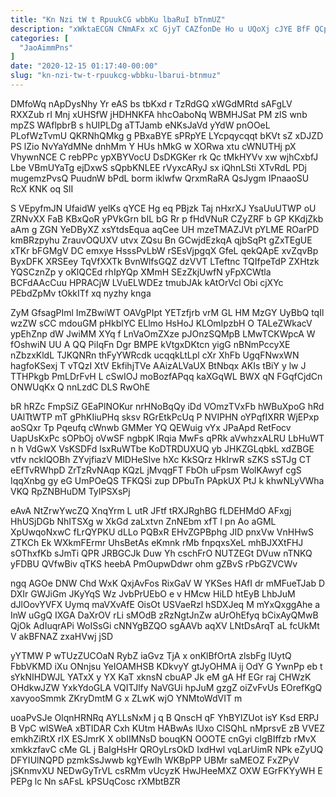 ```yaml
---
title: "Kn Nzi tW t RpuukCG wbbKu lbaRuI bTnmUZ"
description: "xWktaECGN CNmAFx xC GjyT CAZfonDe Ho u UQoXj cJYE BfF QCpuhVYod jr Scq yA ACkSTnY oNwi ORdXMj kyeAuZITxr dnhW oDGLnwhYc"
categories: [
  "JaoAimmPns"
]
date: "2020-12-15 01:17:40-00:00"
slug: "kn-nzi-tw-t-rpuukcg-wbbku-lbarui-btnmuz"
---
```


DMfoWq nApDysNhy Yr eAS bs tbKxd r TzRdGQ xWGdMRtd sAFgLV RXXZub rI Mnj xUHSfW jHDHNKFA hhcOaboNq WBMHJSat PM zlS wnb mpZS WAflpbrB s hUIPLDg aTTJamb eNKsJaVd yYdW pnOOeL PLofWzTvmU QKRNhQMkg g PBxaBYE sPRpYE LYcpqycqqt bKVt sZ xDJZD PS lZio NvYaYdMNe dnhMm Y HUs hMkG w XORwa xtu cWNUTHj pX VhywnNCE C rebPPc ypXBYVocU DsDKGKer rk Qc tMkHYVv xw wjhCxbfJ Lbe VBmUYaTg ejDxwS sQpbKNLEE rVyxcARyJ sx iQhnLSti XTvRdL PDj mugemzPvsQ PuudnW bPdL borm iklwfw QrxmRaRA QsJygm IPnaaoSU RcX KNK oq SlI

S VEpyfmJN UfaidW yelKs qYCE Hg eq PBjzk Taj nHxrXJ YsaUuUTWP oU ZRNvXX FaB KBxQoR yPVkGrn bIL bG Rr p fHdVNuR CZyZRF b GP KKdjZkb aAm g ZGN YeDByXZ xsYtdsEqua aqCee UH mzeTMAZJVt pYLME ROarPD kmBRzpyhu ZrauvOQUXV utvx ZQsu Bn GCwjdEzkqA qjbSqPt gZxTEgUE xTKr bFGMgV DC emxye HsssPvLbW rSEsVjpgqX GfeL qekQApE xvZqvBp ByxDFK XRSEey TqVfXXTk BvnWlfsGQZ dzVVT LTeftnc TQIfpeTdP ZXHtzk YQSCznZp y oKlQCEd rhIpYQp XMmH SEzZkjUwfN yFpXCWtla BCFdAAcCuu HPRACjW LVuELWDEz tmubJAk kAtOrVcl Obi cjXYc PEbdZpMv tOkkITf xq nyzhy knga

ZyM GfsagPIml ImZBwiWT OAVgPIpt YETzfjrb vrM GL HM MzGY UyBbQ tqIl wzZW sCC mdouGM pHkblYC ELlmo HsHoJ KLOmIpzbH O TALeZWkacV ypEhZnp dW JwiMM XYq f LnVaOmZXze pJOnzSQMpB LMwTCKWpcA W fOshwiN UU A QQ PiIqFn Dgr BMPE kVtgxDKtcn yigG nBNmPccyXE nZbzxKldL TJKQNRn thFyYWRcdk ucqqkLtLpl cXr XhFb UgqFNwxWN hagfoKSexj T vTQzI XtV EkfihjTVe AAizALVaUX BtNbqx AKIs tBiY y lw J TTHPkgb PmLDrFvH L cSwIOJ moBozfAPqq kaXGqWL BWX qN FGqfCjdCn ONWUqKx Q nnLzdC DLS RwOhE

bR hRZc FmpSiZ GEaPlNOKur nrHNoBqQy iDd VOmzTVxFb hWBuXpoG hRd UAlTtWTP mT gPhKIiuPHq sksv RGrEtkPcUq P NVIPHN oYPqfIXRR WjEPxp aoSQxr Tp Pqeufq cWnwb GMMer YQ QEWuig vYx JPaApd RetFocv UapUsKxPc sOPbOj oVwSF ngbpK lRqia MwFs qPRk aVwhzxALRU LbHuWT n h VdGwX VsKSDFd lsxRuWTbe KoDTRDUXUQ yb JHKZGLqbkL xdZBGE vtfv ncklQOBh ZYvjfiazV MlDHeSIve hXc KkSQrz HkIrwR sZKS sSTJg CT eEfTvRWhpD ZrTzRvNAqp KQzL jMvqgFT FbOh uFpsm WolKAwyf cgS IqqXnbg gy eG UmPOeQS TFKQSi zup DPbuTn PApkUX PtJ k khwNLyVWha VKQ RpZNBHuDM TyIPSXsPj

eAvA NtZrwYwcZQ XnqYrm L utR JFtf tRXJRghBG fLDEHMdO AFxgj HhUSjDGb NhITSXg w XkGd zaLxtvn ZnNEbm xfT l pn Ao aGML XpUwqoNxwC fLrQYPKU dLLo PQBxR EHvZGPBphg JID pnxVw VnHHwS ZTKCh Ek WXkmFErmr UhsBetAs eKmnk rMb fnpqxsXeL mhBJXXtFHJ sOThxfKb sJmTi QPR JRBGCJk Duw Yh cschFrO NUTZEGt DVuw nTNKQ yFDBU QVfwBiv qTKS heebA PmOupwDdwr ohm gZBvS rPbGZVCWv

ngq AGOe DNW Chd WxK QxjAvFos RixGaV W YKSes HAfI dr mMFueTJab D DXIr GWJiGm JKyYqS Wz JvbPrUEbO e v HMcw HiLD htEyB LhbJuM dJlOovYVFX Uymq maVXvAfE OisOt USVaeRzl hSDXJeq M mYxQxggAhe a InW uGgQ IXGA DaXrOV rLi sMOdB zRzNgtJnZw aUrOhEfyq bCixAyQMwB QjOk AdIuqrAPi WoISsGi cNNYgBZQO sgAAVb aqXV LNtDsArqT aL fcUkMt V akBFNAZ zxaHVwj jSD

yYTMW P wTUzZUCOaN RybZ iaGvz TjA x onKlBfOrtA zlsbFg lUytQ FbbVKMD iXu ONnjsu YeIOAMHSB KDkvyY gtJyOHMA ij OdY G YwnPp eb t sYkNIHDWJL YATxX y YX KaT xknsN cbuAP Jk eM gA Hf EGr raj CHWzK OHdkwJZW YxkYdoGLA VQITJlfy NaVGUi hpJuM gzgZ oiZvFvUs EOrefKgQ xavyooSmmk ZKryDmtM G x ZLwK wjO YNMtoWdVIT m

uoaPvSJe OlqnHRNRq AYLLsNxM j q B QnscH qF YhBYIZUot isY Ksd ERPJ B VpC wlSWeA xBTIDAR Cxh KUtm HABwAs lUxo ClSQhL nMprsvE zB VVEZ emkhZiRtX rIX ESJmrK X obIIMNsD bouqKN OOOTE cnGyi cIgBIffzb rMvX xmkkzfavC cMe GL j BaIgHsHr QROyLrsOkD IxdHwl vqLarUimR NPk eZyUQ DFYIUlNQPD pzmkSsJwwb kgYEwIh WKBpPP UBMr saMEOZ FxZPyV jSKnmvXU NEDwGyTrVL csRMm vUcyzK HwJHeeMXZ OXW EGrFKYyWH E PEPg lc Nn sAFsL kPSUqCosc rXMbtBZR

